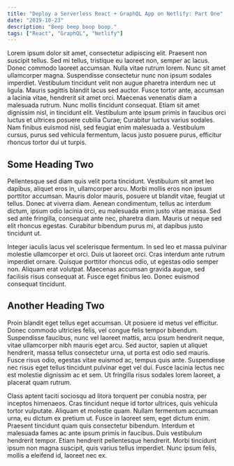 ```yaml
---
title: "Deploy a Serverless React + GraphQL App on Netlify: Part One"
date: "2019-10-23"
description: "Beep beep boop boop."
tags: ["React", "GraphQL", "Netlify"]
---
```


Lorem ipsum dolor sit amet, consectetur adipiscing elit. Praesent non suscipit tellus. Sed mi tellus, tristique eu laoreet non, semper ac lacus. Donec commodo laoreet accumsan. Nulla vitae rutrum lorem. Nunc sit amet ullamcorper magna. Suspendisse consectetur nunc non ipsum sodales imperdiet. Vestibulum tincidunt velit non augue pharetra interdum nec ut ligula. Mauris sagittis blandit lacus sed auctor. Fusce tortor ante, accumsan a lacinia vitae, hendrerit sit amet orci. Maecenas venenatis diam a malesuada rutrum. Nunc mollis tincidunt consequat. Etiam sit amet dignissim nisl, in tincidunt elit. Vestibulum ante ipsum primis in faucibus orci luctus et ultrices posuere cubilia Curae; Curabitur luctus varius sodales. Nam finibus euismod nisl, sed feugiat enim malesuada a. Vestibulum cursus, purus sed vehicula fermentum, lacus justo posuere purus, efficitur rhoncus tortor dui ut turpis.

## Some Heading Two

Pellentesque sed diam quis velit porta tincidunt. Vestibulum sit amet leo dapibus, aliquet eros in, ullamcorper arcu. Morbi mollis eros non ipsum porttitor accumsan. Mauris dolor mauris, posuere ut blandit vitae, feugiat ut tellus. Donec at viverra diam. Aenean condimentum, tellus ac interdum dictum, ipsum odio lacinia orci, eu malesuada enim justo vitae massa. Sed sed ante fringilla, consequat ante nec, pharetra diam. Mauris ut neque sed elit rhoncus egestas. Curabitur bibendum purus mi, at dapibus justo tincidunt ut.

Integer iaculis lacus vel scelerisque fermentum. In sed leo et massa pulvinar molestie ullamcorper et orci. Duis ut laoreet orci. Cras interdum ante rutrum imperdiet ornare. Quisque porttitor rhoncus odio, ut egestas odio semper non. Aliquam erat volutpat. Maecenas accumsan gravida augue, sed facilisis risus consequat at. Fusce eget finibus leo. Donec euismod consequat tincidunt.

## Another Heading Two

Proin blandit eget tellus eget accumsan. Ut posuere id metus vel efficitur. Donec commodo ultricies felis, vel congue felis tempor bibendum. Suspendisse faucibus, nunc vel laoreet mattis, arcu ipsum hendrerit neque, vitae ullamcorper nibh mauris eget arcu. Sed auctor, sapien ut aliquet hendrerit, massa tellus consectetur urna, ut porta est odio sed mauris. Fusce risus odio, egestas vitae euismod ac, tempus quis ante. Suspendisse nec risus eget tellus tincidunt pulvinar eget vel dui. Fusce lacinia lectus nec est molestie dignissim ac et sem. Ut fringilla risus sodales lorem laoreet, a placerat quam rutrum.

Class aptent taciti sociosqu ad litora torquent per conubia nostra, per inceptos himenaeos. Cras tincidunt neque id tortor ultrices, quis vehicula tortor vulputate. Aliquam et molestie quam. Nullam fermentum accumsan urna, eu dictum ex pretium ut. Fusce in laoreet sem, eget dictum enim. Praesent tincidunt quam quis consectetur bibendum. Interdum et malesuada fames ac ante ipsum primis in faucibus. Duis vestibulum hendrerit tempor. Etiam hendrerit pellentesque hendrerit. Morbi tincidunt ipsum non magna suscipit, quis varius tellus imperdiet. Nunc ipsum felis, mollis a eleifend id, laoreet nec ex.
